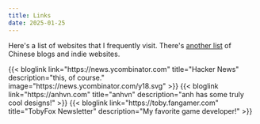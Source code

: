 ```yaml
---
title: Links
date: 2025-01-25
---
```


Here's a list of websites that I frequently visit. There's [another list](/zh/links) of Chinese blogs and indie websites.

<div class="blog-links">
    {{< bloglink link="https://news.ycombinator.com" title="Hacker News" description="this, of course." image="https://news.ycombinator.com/y18.svg" >}}
    {{< bloglink link="https://anhvn.com" title="anhvn" description="anh has some truly cool designs!" >}}
    {{< bloglink link="https://toby.fangamer.com" title="TobyFox Newsletter" description="My favorite game developer!" >}}
</div>
